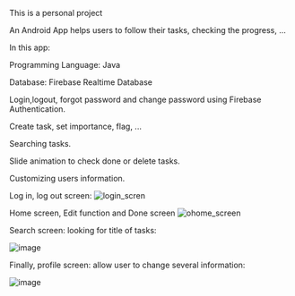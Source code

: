 This is a personal project

An Android App helps users to follow their tasks, checking the progress, ...

In this app: 

Programming Language: Java

Database: Firebase Realtime Database

Login,logout, forgot password and change password using Firebase Authentication.

Create task, set importance, flag, ...

Searching tasks. 

Slide animation to check done or delete tasks. 

Customizing users information. 

Log in, log out screen: 
![login_scren](https://github.com/DannyEggy/ReminderApp/assets/125853072/1efa81c0-5f77-42f3-accf-6403e058f64d)

Home screen, Edit function and Done screen
![ohome_screen](https://github.com/DannyEggy/ReminderApp/assets/125853072/569aed4c-f3fd-4ac6-bcb6-2644a24c6ba4)

Search screen: looking for title of tasks:

![image](https://github.com/DannyEggy/ReminderApp/assets/125853072/a7f23d74-1b00-4093-a7d0-76ed41839370)

Finally, profile screen: allow user to change several information: 

![image](https://github.com/DannyEggy/ReminderApp/assets/125853072/6d15eafd-acf3-47c2-8270-691aca2ce895)
